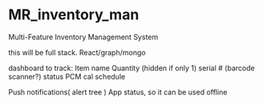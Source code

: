 # MR_inventory_man
Multi-Feature Inventory Management System

this will be full stack. 
React/graph/mongo

dashboard to track:
Item name
Quantity (hidden if only 1)
serial # (barcode scanner?)
status
PCM cal schedule


Push notifications( alert tree )
App status, so it can be used offline 